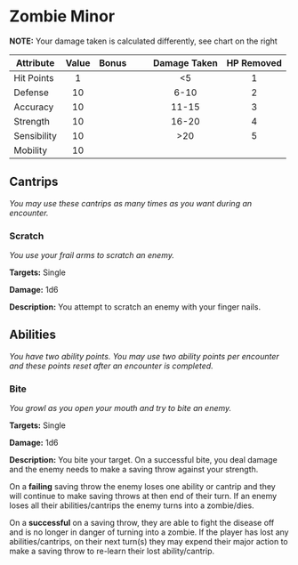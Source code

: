 # Zombie Minor

  **NOTE:** Your damage taken is calculated differently, see chart on the right

  |Attribute|Value|Bonus|<center></center>|<center></center>|Damage Taken|HP Removed|
  |---| :---: |---|---|---| :---: | :---: |
  |Hit Points|1|<center> </center>|<center></center>|<center></center>|<5|1|
  |Defense|10|<center> </center>|<center></center>|<center></center>|6-10|2|
  |Accuracy|10|<center> </center>|<center></center>|<center></center>|11-15|3|
  |Strength|10|<center> </center>|<center></center>|<center></center>|16-20|4|
  |Sensibility|10|<center> </center>|<center></center>|<center></center>|>20|5|
  |Mobility|10|<center> </center>|<center></center>|<center></center>|

## Cantrips
  _You may use these cantrips as many times as you want during an encounter._

### Scratch

  _You use your frail arms to scratch an enemy._

  **Targets:** Single

  **Damage:** 1d6

  **Description:** You attempt to scratch an enemy with your finger nails.

## Abilities
  _You have two ability points.  You may use two ability points per encounter and these points reset after an encounter is completed._

### Bite
  _You growl as you open your mouth and try to bite an enemy._

  **Targets:** Single

  **Damage:** 1d6

  **Description:** You bite your target.  On a successful bite, you deal damage and the enemy needs to make a saving throw against your strength.  

  On a **failing** saving throw the enemy loses one ability or cantrip and they will continue to make saving throws at then end of their turn.  If an enemy loses all their abilities/cantrips the enemy turns into a zombie/dies.  

  On a **successful** on a saving throw, they are able to fight the disease off and is no longer in danger of turning into a zombie.  If the player has lost any abilities/cantrips, on their next turn(s) they may expend their major action to make a saving throw to re-learn their lost ability/cantrip.
